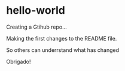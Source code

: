 # hello-world
Creating a Gtihub repo...

Making the first changes to the README file.

So others can underrstand what has changed

Obrigado!
